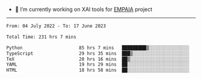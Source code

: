 - 🔭 I’m currently working on XAI tools for [EMPAIA](https://en.empaia.org/) project

---

<!--START_SECTION:waka-->

```txt
From: 04 July 2022 - To: 17 June 2023

Total Time: 231 hrs 7 mins

Python                     85 hrs 7 mins   █████████▒░░░░░░░░░░░░░░░   36.83 %
TypeScript                 29 hrs 35 mins  ███▒░░░░░░░░░░░░░░░░░░░░░   12.81 %
TeX                        20 hrs 16 mins  ██▒░░░░░░░░░░░░░░░░░░░░░░   08.77 %
YAML                       19 hrs 29 mins  ██░░░░░░░░░░░░░░░░░░░░░░░   08.44 %
HTML                       18 hrs 58 mins  ██░░░░░░░░░░░░░░░░░░░░░░░   08.21 %
```

<!--END_SECTION:waka-->
